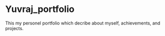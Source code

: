 # Yuvraj_portfolio
This my personel portfolio which decribe about myself, achievements, and projects.
